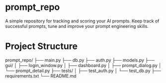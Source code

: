 # prompt_repo
A simple repository for tracking and scoring your AI prompts. Keep track of successful prompts, tune and improve your prompt engineering skills. 


# Project Structure
prompt_repo/
├── main.py
├── db.py
├── auth.py
├── models.py
├── gui/
│   ├── login_window.py
│   ├── dashboard.py
│   ├── prompt_dialog.py
│   └── prompt_detail.py
├── tests/
│   ├── test_auth.py
│   └── test_db.py
├── requirements.txt
└── README.md
